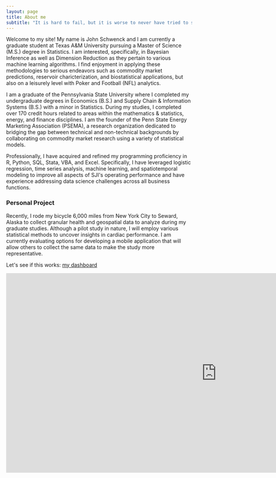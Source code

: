 ```yaml
---
layout: page
title: About me
subtitle: "It is hard to fail, but it is worse to never have tried to succeed." - Theodore Roosevelt
---
```


Welcome to my site! My name is John Schwenck and I am currently a graduate student at Texas A&M University pursuing a Master of Science (M.S.) degree in Statistics. I am interested, specifically, in Bayesian Inference as well as Dimension Reduction as they pertain to various machine learning algorithms. I find enjoyment in applying these methodologies to serious endeavors such as commodity market predictions, reservoir charicterization, and biostatistical applications, but also on a leisurely level with Poker and Football (NFL) analytics.

I am a graduate of the Pennsylvania State University where I completed my undergraduate degrees in Economics (B.S.) and Supply Chain & Information Systems (B.S.) with a minor in Statistics. During my studies, I completed over 170 credit hours related to areas within the mathematics & statistics, energy, and finance disciplines. I am the founder of the Penn State Energy Marketing Association (PSEMA), a research organization dedicated to bridging the gap between technical and non-technical backgrounds by collaborating on commodity market research using a variety of statistical models.

Professionally, I have acquired and refined my programming proficiency in R, Python, SQL, Stata, VBA, and Excel. Specifically, I have leveraged logistic regression, time series analysis, machine learning, and spatiotemporal modeling to improve all aspects of SJI's operating performance and have experience addressing data science challenges across all business functions.

### Personal Project
Recently, I rode my bicycle 6,000 miles from New York City to Seward, Alaska to collect granular health and geospatial data to analyze during my graduate studies. Although a pilot study in nature, I will employ various statistical methods to uncover insights in cardiac performance. I am currently evaluating options for developing a mobile application that will allow others to collect the same data to make the study more representative. 

Let's see if this works: [my dashboard](https://app.powerbi.com/reportEmbed?reportId=bf210cab-cfd1-415a-bfbe-c582c3357bc1&autoAuth=true&ctid=68f381e3-46da-47b9-ba57-6f322b8f0da1&config=eyJjbHVzdGVyVXJsIjoiaHR0cHM6Ly93YWJpLXVzLW5vcnRoLWNlbnRyYWwtcmVkaXJlY3QuYW5hbHlzaXMud2luZG93cy5uZXQvIn0%3D) 

<iframe width="1140" height="541.25" src="https://app.powerbi.com/reportEmbed?reportId=bf210cab-cfd1-415a-bfbe-c582c3357bc1&autoAuth=true&ctid=68f381e3-46da-47b9-ba57-6f322b8f0da1&config=eyJjbHVzdGVyVXJsIjoiaHR0cHM6Ly93YWJpLXVzLW5vcnRoLWNlbnRyYWwtcmVkaXJlY3QuYW5hbHlzaXMud2luZG93cy5uZXQvIn0%3D" frameborder="0" allowFullScreen="true"></iframe>
